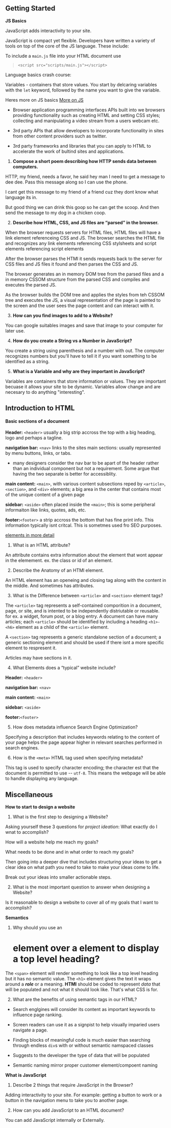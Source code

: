 ## Getting Started


**JS Basics**

JavaScript adds interactivity to your site. 

JavaScript is compact yet flexible. Developers have written a variety of tools on top of the core of the JS language. These include: 

To include a `main.js` file into your HTML document use 
>
> `<script src="scripts/main.js"></script>`

Language basics crash course:

Variables - containers that store values. You start by delcaring variables with the `let` keyword, followed by the name you want to give the variable.

Heres more on JS basics [More on JS](https://developer.mozilla.org/en-US/docs/Learn/Getting_started_with_the_web/JavaScript_basics)


* Browser application programming interfaces APIs built into we browsers providing functionality such as creating HTML and setting CSS styles; collecting and manipulating a video stream from a users webcam etc. 

* 3rd party APIs that allow developers to incorporate functionality in sites from other content providers such as twitter. 

* 3rd party frameworks and libraries that you can apply to HTML to accelerate the work of bultind sites and applications. 

1. **Compose a short poem describing how HTTP sends data between computers.**

HTTP, my friend, needs a favor, he said hey man I need to get a message to dee dee.  Pass this message along so I can use the phone. 

I cant get this message to my friend of a friend cuz they dont know what language its in. 

But good thing we can drink this goop so he can get the scoop. And then send the message to my dog in a chicken coop. 

2. **Describe how HTML, CSS, and JS files are “parsed” in the browser.**

When the browser requests servers for HTML files, HTML files will have a link element referenceing CSS and JS. The browser searches the HTML file and recognizes any link elements referencing CSS stylsheets and script elements referencing script elements

After the browser parses the HTMl it sends requests back to the server for CSS files and JS files it found and then parses the CSS and JS.

The browser generates an in memory DOM tree from the parsed files and a in memory CSSOM structure from the parsed CSS and compiles and executes the parsed JS. 

As the browser builds the DOM tree and applies the styles from teh CSSOM tree and executes the JS, a visual representation of the page is painted to the screen and the user sees the page content and can interact with it. 

3. **How can you find images to add to a Website?**

You can google suitables images and save that image to your computer for later use. 


4. **How do you create a String vs a Number in JavaScript?**

You create a string using parenthesis and a number with out. The computer recognizes numbers but you'll have to tell it if you want something to be identified as a string. 


5. **What is a Variable and why are they important in JavaScript?**

Variables are containers that store information or values. They are important becuase it allows your site to be dynamic. Variables allow change and are  necesary to do anything "interesting". 



## Introduction to HTML

#### Basic sections of a document

**Header:** `<header>` usually a big strip accross the top with a big heading, logo and perhaps a tagline.

**navigation bar:** `<nav>` links to the sites main sections: usually represented by menu buttons, links, or tabs.

* many designers consider the nav bar to be apart of the header rather than an individual component but not a requirement. Some argue that having the two separate is better for accessiblity. 

**main content:** `<main>`, with various content subsections reped by `<article>`, `<section>`, and `<div>` elements; a big area in the center that contains most of the unique content of a given page

**sidebar:** `<aside>` often placed inside the `<main>`; this is some peripheral informaiton like links, quotes, ads, etc. 

**footer:**`<footer>` a strip accross the bottom that has fine print info. This information typically isnt critcal. This is sometmes used fro SEO purposes.

[elements in more detail](https://developer.mozilla.org/en-US/docs/Learn/HTML/Introduction_to_HTML/Document_and_website_structure)


1. What is an HTML attribute?

An attribute contains extra information about the element that wont appear in the elemement. ex. the class or id of an element. 

2. Describe the Anatomy of an HTMl element.

An HTML element has an openeing and closing tag along with the content in the middle. And sometimes has attributes. 

3. What is the Difference between `<article>` and `<section>` element tags?

The `<article>` tag represents a self-contained comporition in a document, page, or site, and is intented to be independently distriutable or reusable. for ex. a widget, forum post, or a blog entry. A document can have many articles; each `<article>` should be identified by including a heading `<h1>-<h6>` element as a child of the `<article>` element. 

A `<section>` tag represents a generic standalone section of a document; a generic sectioning element and should be used if there isnt a more specific element to respresent it. 

Articles may have sections in it. 

4. What Elements does a “typical” website include?

**Header:** `<header>` 

**navigation bar:** `<nav>`

**main content:** `<main>`

**sidebar:** `<aside>` 

**footer:**`<footer>`

5. How does metadata influence Search Engine Optimization?

Specifying a description that includes keywords relating to the content of your page helps the page appear higher in relevant searches performed in search engines. 

6. How is the `<meta>` HTML tag used when specifying metadata?

This tag is used to specify character encoding; the character est that the document is permitted to use -- `utf-8`. This means the webpage will be able to handle displaying any language. 


## Miscellaneous

**How to start to design a website**

1. What is the first step to designing a Website?

Asking yourself these 3 questions for *project ideation*:
What exactly do I wnat to accomplish?

How will a website help me reach my goals?

What needs to be done and in what order to reach my goals? 

Then going into a deeper dive that includes structuring your ideas to get a clear idea on what path you need to take to make your ideas come to life. 

Break out your ideas into smaller actionable steps. 

2. What is the most important question to answer when designing a Website?

Is it reasonable to design a website to cover all of my goals that I want to accomplish? 

**Semantics**

1. Why should you use an <h1> element over a <span> element to display a top level heading?

The `<span>` element will render something to look like a top level heading but it has no semantic value. The `<h1>` element gives the text it wraps around a ***role*** or a meaning. **HTMl** should be coded to represent *data* that will be populated and not what it should look like. That's what CSS is for. 

2. What are the benefits of using semantic tags in our HTML?

* Search englgines will consider its content as important keywords to influence page ranking. 

* Screen readers can use it as a signpist to help visually imparied users navigate a page. 

* Finding blocks of meaningful code is much easier than searching through endless `div`s with or without semantic namspaced classes

* Suggests to the developer the type of data that will be populated

* Semantic naming mirror proper customer element/compoent naming 

**What is JavaScript**

1. Describe 2 things that require JavaScript in the Browser?

Adding interactivity to your site. For example: getting a button to work or a button in the navigation menu to take you to another page. 


2. How can you add JavaScript to an HTML document?

You can add JavaScript internally or Externally. 